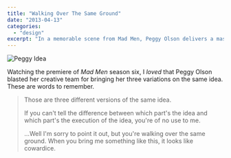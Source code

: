 ```yaml
---
title: "Walking Over The Same Ground"
date: "2013-04-13"
categories: 
  - "design"
excerpt: "In a memorable scene from Mad Men, Peggy Olson delivers a masterclass in creative direction that resonates deeply with my own views on design and ideation."
---
```


![Peggy Idea](/images/peggy_idea.jpg)

Watching the premiere of _Mad Men_ season six, I _loved_ that Peggy Olson blasted her creative team for bringing her three variations on the same idea. These are words to remember.

> Those are three different versions of the same idea.
> 
> If you can't tell the difference between which part's the idea and which part's the execution of the idea, you're of no use to me.
> 
> …Well I'm sorry to point it out, but you're walking over the same ground. When you bring me something like this, it looks like cowardice.
